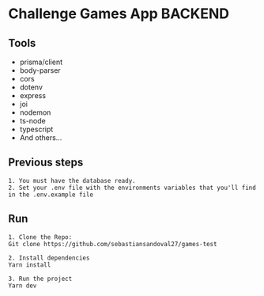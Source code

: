 # Challenge Games App BACKEND

## Tools

- prisma/client
- body-parser
- cors
- dotenv
- express
- joi
- nodemon
- ts-node
- typescript
- And others...

## Previous steps

    1. You must have the database ready.
    2. Set your .env file with the environments variables that you'll find in the .env.example file

## Run

    1. Clone the Repo:
    Git clone https://github.com/sebastiansandoval27/games-test

    2. Install dependencies
    Yarn install

    3. Run the project
    Yarn dev
